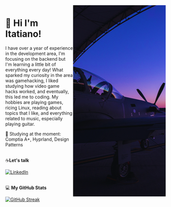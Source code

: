 <img align="right" alt="valkyrie xb70" height="600" src="https://raw.githubusercontent.com/itatiN/itatiN/main/ZUMMMMM.png">

# 🔭  Hi I'm Itatiano!
I have over a year of experience in the development area, I'm focusing on the backend but I'm learning a little bit of everything every day! 
What sparked my curiosity in the area was gamehacking, I liked studying how video game hacks worked, and eventually, this led me to coding.
My hobbies are playing games, ricing Linux, reading about topics that I like, and everything related to music, especially playing guitar.<br>


📖 Studying at the moment: Comptia A+, Hyprland, Design Patterns <br><br>

☕**Let's talk**  

[![LinkedIn](https://img.shields.io/badge/LinkedIn-000?style=for-the-badge&logo=linkedin&logoColor=blue)](https://[https://www.linkedin.com/in/itatianofilho])<br><br>

💻 **My GitHub Stats**
 
[![GitHub Streak](https://streak-stats.demolab.com?user=itatiN&theme=blue-navy&hide_border=true)](https://git.io/streak-stats)

